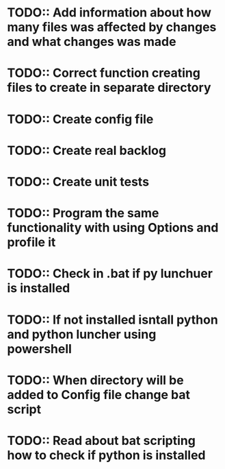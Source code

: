 # TODO:: Add information about how many files was affected by changes and what changes was made
# TODO:: Correct function creating files to create in separate directory
# TODO:: Create config file
# TODO:: Create real backlog
# TODO:: Create unit tests
# TODO:: Program the same functionality with using Options and profile it
# TODO:: Check in .bat if py lunchuer is installed
# TODO:: If not installed isntall python and python luncher using powershell
# TODO:: When directory will be added to Config file change bat script
# TODO:: Read about bat scripting how to check if python is installed
